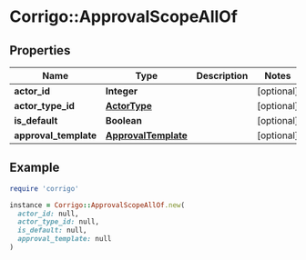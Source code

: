 # Corrigo::ApprovalScopeAllOf

## Properties

| Name | Type | Description | Notes |
| ---- | ---- | ----------- | ----- |
| **actor_id** | **Integer** |  | [optional] |
| **actor_type_id** | [**ActorType**](ActorType.md) |  | [optional] |
| **is_default** | **Boolean** |  | [optional] |
| **approval_template** | [**ApprovalTemplate**](ApprovalTemplate.md) |  | [optional] |

## Example

```ruby
require 'corrigo'

instance = Corrigo::ApprovalScopeAllOf.new(
  actor_id: null,
  actor_type_id: null,
  is_default: null,
  approval_template: null
)
```

